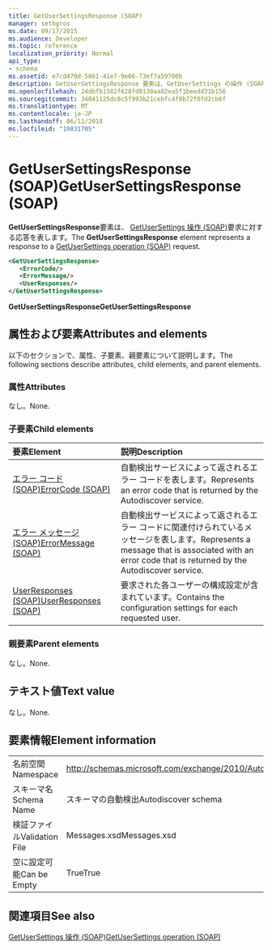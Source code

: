 ```yaml
---
title: GetUserSettingsResponse (SOAP)
manager: sethgros
ms.date: 09/17/2015
ms.audience: Developer
ms.topic: reference
localization_priority: Normal
api_type:
- schema
ms.assetid: e7cd470d-5861-41e7-9e66-73ef7a59700b
description: GetUserSettingsResponse 要素は、GetUserSettings の操作 (SOAP) 要求に対する応答を表します。
ms.openlocfilehash: 24dbfb1582f628fd0130aa82ea5f1beedd31b156
ms.sourcegitcommit: 34041125dc8c5f993b21cebfc4f8b72f0fd2cb6f
ms.translationtype: MT
ms.contentlocale: ja-JP
ms.lasthandoff: 06/11/2018
ms.locfileid: "19831705"
---
```

# <a name="getusersettingsresponse-soap"></a><span data-ttu-id="3b8d3-103">GetUserSettingsResponse (SOAP)</span><span class="sxs-lookup"><span data-stu-id="3b8d3-103">GetUserSettingsResponse (SOAP)</span></span>

<span data-ttu-id="3b8d3-104">**GetUserSettingsResponse**要素は、 [GetUserSettings 操作 (SOAP)](getusersettings-operation-soap.md)要求に対する応答を表します。</span><span class="sxs-lookup"><span data-stu-id="3b8d3-104">The **GetUserSettingsResponse** element represents a response to a [GetUserSettings operation (SOAP)](getusersettings-operation-soap.md) request.</span></span> 
  
```XML
<GetUserSettingsResponse>
   <ErrorCode/>
   <ErrorMessage/>
   <UserResponses/>
</GetUserSettingsResponse>
```

 <span data-ttu-id="3b8d3-105">**GetUserSettingsResponse**</span><span class="sxs-lookup"><span data-stu-id="3b8d3-105">**GetUserSettingsResponse**</span></span>
## <a name="attributes-and-elements"></a><span data-ttu-id="3b8d3-106">属性および要素</span><span class="sxs-lookup"><span data-stu-id="3b8d3-106">Attributes and elements</span></span>

<span data-ttu-id="3b8d3-107">以下のセクションで、属性、子要素、親要素について説明します。</span><span class="sxs-lookup"><span data-stu-id="3b8d3-107">The following sections describe attributes, child elements, and parent elements.</span></span>
  
### <a name="attributes"></a><span data-ttu-id="3b8d3-108">属性</span><span class="sxs-lookup"><span data-stu-id="3b8d3-108">Attributes</span></span>

<span data-ttu-id="3b8d3-109">なし。</span><span class="sxs-lookup"><span data-stu-id="3b8d3-109">None.</span></span>
  
### <a name="child-elements"></a><span data-ttu-id="3b8d3-110">子要素</span><span class="sxs-lookup"><span data-stu-id="3b8d3-110">Child elements</span></span>

|<span data-ttu-id="3b8d3-111">**要素**</span><span class="sxs-lookup"><span data-stu-id="3b8d3-111">**Element**</span></span>|<span data-ttu-id="3b8d3-112">**説明**</span><span class="sxs-lookup"><span data-stu-id="3b8d3-112">**Description**</span></span>|
|:-----|:-----|
|[<span data-ttu-id="3b8d3-113">エラー コード (SOAP)</span><span class="sxs-lookup"><span data-stu-id="3b8d3-113">ErrorCode (SOAP)</span></span>](errorcode-soap.md) <br/> |<span data-ttu-id="3b8d3-114">自動検出サービスによって返されるエラー コードを表します。</span><span class="sxs-lookup"><span data-stu-id="3b8d3-114">Represents an error code that is returned by the Autodiscover service.</span></span>  <br/> |
|[<span data-ttu-id="3b8d3-115">エラー メッセージ (SOAP)</span><span class="sxs-lookup"><span data-stu-id="3b8d3-115">ErrorMessage (SOAP)</span></span>](errormessage-soap.md) <br/> |<span data-ttu-id="3b8d3-116">自動検出サービスによって返されるエラー コードに関連付けられているメッセージを表します。</span><span class="sxs-lookup"><span data-stu-id="3b8d3-116">Represents a message that is associated with an error code that is returned by the Autodiscover service.</span></span>  <br/> |
|[<span data-ttu-id="3b8d3-117">UserResponses (SOAP)</span><span class="sxs-lookup"><span data-stu-id="3b8d3-117">UserResponses (SOAP)</span></span>](userresponses-soap.md) <br/> |<span data-ttu-id="3b8d3-118">要求された各ユーザーの構成設定が含まれています。</span><span class="sxs-lookup"><span data-stu-id="3b8d3-118">Contains the configuration settings for each requested user.</span></span>  <br/> |
   
### <a name="parent-elements"></a><span data-ttu-id="3b8d3-119">親要素</span><span class="sxs-lookup"><span data-stu-id="3b8d3-119">Parent elements</span></span>

<span data-ttu-id="3b8d3-120">なし。</span><span class="sxs-lookup"><span data-stu-id="3b8d3-120">None.</span></span>
  
## <a name="text-value"></a><span data-ttu-id="3b8d3-121">テキスト値</span><span class="sxs-lookup"><span data-stu-id="3b8d3-121">Text value</span></span>

<span data-ttu-id="3b8d3-122">なし。</span><span class="sxs-lookup"><span data-stu-id="3b8d3-122">None.</span></span>
  
## <a name="element-information"></a><span data-ttu-id="3b8d3-123">要素情報</span><span class="sxs-lookup"><span data-stu-id="3b8d3-123">Element information</span></span>

|||
|:-----|:-----|
|<span data-ttu-id="3b8d3-124">名前空間</span><span class="sxs-lookup"><span data-stu-id="3b8d3-124">Namespace</span></span>  <br/> |http://schemas.microsoft.com/exchange/2010/Autodiscover  <br/> |
|<span data-ttu-id="3b8d3-125">スキーマ名</span><span class="sxs-lookup"><span data-stu-id="3b8d3-125">Schema Name</span></span>  <br/> |<span data-ttu-id="3b8d3-126">スキーマの自動検出</span><span class="sxs-lookup"><span data-stu-id="3b8d3-126">Autodiscover schema</span></span>  <br/> |
|<span data-ttu-id="3b8d3-127">検証ファイル</span><span class="sxs-lookup"><span data-stu-id="3b8d3-127">Validation File</span></span>  <br/> |<span data-ttu-id="3b8d3-128">Messages.xsd</span><span class="sxs-lookup"><span data-stu-id="3b8d3-128">Messages.xsd</span></span>  <br/> |
|<span data-ttu-id="3b8d3-129">空に設定可能</span><span class="sxs-lookup"><span data-stu-id="3b8d3-129">Can be Empty</span></span>  <br/> |<span data-ttu-id="3b8d3-130">True</span><span class="sxs-lookup"><span data-stu-id="3b8d3-130">True</span></span>  <br/> |
   
## <a name="see-also"></a><span data-ttu-id="3b8d3-131">関連項目</span><span class="sxs-lookup"><span data-stu-id="3b8d3-131">See also</span></span>



[<span data-ttu-id="3b8d3-132">GetUserSettings 操作 (SOAP)</span><span class="sxs-lookup"><span data-stu-id="3b8d3-132">GetUserSettings operation (SOAP)</span></span>](getusersettings-operation-soap.md)

